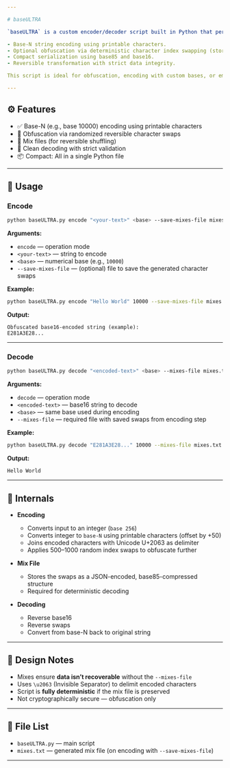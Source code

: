 ```yaml
---

# baseULTRA

`baseULTRA` is a custom encoder/decoder script built in Python that performs:

- Base-N string encoding using printable characters.
- Optional obfuscation via deterministic character index swapping (stored as reversible mixes).
- Compact serialization using base85 and base16.
- Reversible transformation with strict data integrity.

This script is ideal for obfuscation, encoding with custom bases, or embedding compact, reversible secrets in various formats.

---
```


## ⚙️ Features

- ✅ Base-N (e.g., base 10000) encoding using printable characters
- 🔀 Obfuscation via randomized reversible character swaps
- 💾 Mix files (for reversible shuffling)
- 🧼 Clean decoding with strict validation
- 📦 Compact: All in a single Python file

---

## 🔧 Usage

### Encode

```bash
python baseULTRA.py encode "<your-text>" <base> --save-mixes-file mixes.txt
````

**Arguments:**

* `encode` — operation mode
* `<your-text>` — string to encode
* `<base>` — numerical base (e.g., `10000`)
* `--save-mixes-file` — (optional) file to save the generated character swaps

**Example:**

```bash
python baseULTRA.py encode "Hello World" 10000 --save-mixes-file mixes.txt
```

**Output:**

```
Obfuscated base16-encoded string (example):
E281A3E28...
```

---

### Decode

```bash
python baseULTRA.py decode "<encoded-text>" <base> --mixes-file mixes.txt
```

**Arguments:**

* `decode` — operation mode
* `<encoded-text>` — base16 string to decode
* `<base>` — same base used during encoding
* `--mixes-file` — required file with saved swaps from encoding step

**Example:**

```bash
python baseULTRA.py decode "E281A3E28..." 10000 --mixes-file mixes.txt
```

**Output:**

```
Hello World
```

---

## 🧠 Internals

* **Encoding**

  * Converts input to an integer (`base 256`)
  * Converts integer to `base-N` using printable characters (offset by +50)
  * Joins encoded characters with Unicode U+2063 as delimiter
  * Applies 500–1000 random index swaps to obfuscate further

* **Mix File**

  * Stores the swaps as a JSON-encoded, base85-compressed structure
  * Required for deterministic decoding

* **Decoding**

  * Reverse base16
  * Reverse swaps
  * Convert from base-N back to original string

---

## 🔐 Design Notes

* Mixes ensure **data isn’t recoverable** without the `--mixes-file`
* Uses `\u2063` (Invisible Separator) to delimit encoded characters
* Script is **fully deterministic** if the mix file is preserved
* Not cryptographically secure — obfuscation only

---

## 📁 File List

* `baseULTRA.py` — main script
* `mixes.txt` — generated mix file (on encoding with `--save-mixes-file`)

---
